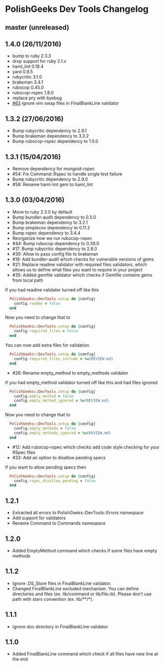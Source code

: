 # PolishGeeks Dev Tools Changelog

## master (unreleased)

## 1.4.0 (26/11/2016)

- bump to ruby 2.3.3
- drop support for ruby 2.1.x
- haml_lint 0.18.4
- yard 0.9.5
- rubycritic 3.1.0
- brakeman 3.4.1
- rubocop 0.45.0
- rubocop-rspec 1.8.0
- replace pry with byebug
- [#63](https://github.com/polishgeeks/polishgeeks-dev-tools/issues/63) ignore vim swap files in FinalBlankLine validator

## 1.3.2 (27/06/2016)

- Bump rubycritic dependency to 2.9.1
- Bump brakeman dependency to 3.3.2
- Bump rubocop-rspec dependency to 1.5.0

## 1.3.1 (15/04/2016)

- Remove dependency for mongoid-rspec
- #54: Fix Command::Rspec to handle single test failure
- Bump rubycritic dependency to 2.9.0
- #58: Rename haml-lint gem to haml_lint

## 1.3.0 (03/04/2016)

- Move to ruby 2.3.0 by default
- Bump bundler-audit dependency to 0.5.0
- Bump brakeman dependency to 3.2.1
- Bump simplecov dependency to 0.11.2
- Bump rspec dependency to 3.4.4
- Reorganize how we run rubocop-rspec
- #44: Bump rubocop dependency to 0.39.0
- #17: Bump rubycritic dependency to 2.8.0
- #30: Allow to pass config file to brakeman
- #18: Add bundler-audit which checks for vulnerable versions of gems
- #21: Replace readme validator with required files validators, which allows us to
  define what files you want to require in your project
- #35: Added gemfile validator which checks if Gemfile contains gems from local path

If you had readme validator turned off like this
```ruby
  PolishGeeks::DevTools.setup do |config|
    config.readme = false
  end
```
Now you need to change that to
```ruby
  PolishGeeks::DevTools.setup do |config|
    config.required_files = false
  end
```
You can now add extra files for validation
```ruby
  PolishGeeks::DevTools.setup do |config|
    config.required_files_include = %w(REVIEW.md)
  end
```

- #26: Rename empty_method to empty_methods validator

If you had empty_method validator turned off like this and had files ignored
```ruby
  PolishGeeks::DevTools.setup do |config|
    config.empty_method = false
    config.empty_method_ignored = %w(REVIEW.md)
  end
```
Now you need to change that to
```ruby
  PolishGeeks::DevTools.setup do |config|
    config.empty_methods = false
    config.empty_methods_ignored = %w(REVIEW.md)
  end
```

- #12: Add rubocop-rspec which checks add code style checking for your RSpec files
- #33: Add an option to disallow pending specs

If you want to allow pending specs then
```ruby
  PolishGeeks::DevTools.setup do |config|
    config.rspec_disallow_pending = false
  end
```

## 1.2.1

- Extracted all errors to PolishGeeks::DevTools::Errors namespace
- Add support for validators
- Rename Command to Commands namespace

## 1.2.0

- Added EmptyMethod command which checks if some files have empty methods

## 1.1.2

- Ignore .DS_Store files in FinalBlankLine validator.
- Changed FinalBlankLine excluded mechanism. You can define directories and files (ex. lib/command or lib/file.rb). Please don't use path with stars convention (ex. lib/**/*).

## 1.1.1

- Ignore doc directory in FinalBlankLine validator

## 1.1.0

- Added FinalBlankLine command which check if all files have new line at the end
